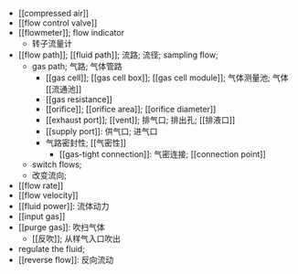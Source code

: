 - [[compressed air]]
- [[flow control valve]]
- [[flowmeter]]; flow indicator
    - 转子流量计
- [[flow path]]; [[fluid path]]; 流路; 流径; sampling flow; 
    - gas path; 气路; 气体管路
        - [[gas cell]]; [[gas cell box]]; [[gas cell module]]; 气体测量池; 气体[[流通池]]
        - [[gas resistance]]
        - [[orifice]]; [[orifice area]]; [[orifice diameter]]
        - [[exhaust port]]; [[vent]]; 排气口; 排出孔; [[排液口]]
        - [[supply port]]: 供气口; 进气口
        - 气路密封性; [[气密性]]
            - [[gas-tight connection]]: 气密连接; [[connection point]]
    - switch flows;
    - 改变流向;
- [[flow rate]]
- [[flow velocity]]
- [[fluid power]]: 流体动力
- [[input gas]]
- [[purge gas]]: 吹扫气体
    - [[反吹]]; 从样气入口吹出
- regulate the fluid;
- [[reverse flow]]: 反向流动
